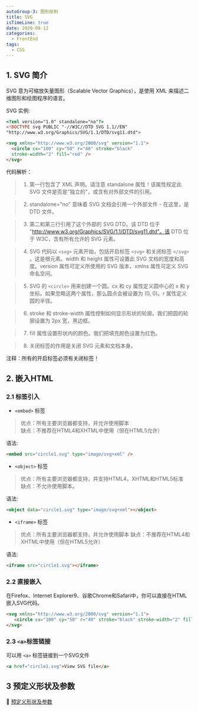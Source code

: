 ```yaml
---
autoGroup-3: 图形绘制
title: SVG
isTimeLine: true
date: 2020-08-12
categories:
  - FrontEnd
tags:
  - CSS
---
```


## 1. SVG 简介

SVG 意为可缩放矢量图形（Scalable Vector Graphics），是使用 XML 来描述二维图形和绘图程序的语言。
   

SVG 实例: 
```html
<?xml version="1.0" standalone="no"?>
<!DOCTYPE svg PUBLIC "-//W3C//DTD SVG 1.1//EN"
"http://www.w3.org/Graphics/SVG/1.1/DTD/svg11.dtd">

<svg xmlns="http://www.w3.org/2000/svg" version="1.1">
  <circle cx="100" cy="50" r="40" stroke="black"
  stroke-width="2" fill="red" />
</svg>

```

代码解析：

> 1. 第一行包含了 XML 声明。请注意 standalone 属性！该属性规定此 SVG 文件是否是"独立的"，或含有对外部文件的引用。

> 2. standalone="no" 意味着 SVG 文档会引用一个外部文件 - 在这里，是 DTD 文件。

> 3. 第二和第三行引用了这个外部的 SVG DTD。该 DTD 位于 "http://www.w3.org/Graphics/SVG/1.1/DTD/svg11.dtd"。该 DTD 位于 W3C，含有所有允许的 SVG 元素。

> 4. SVG 代码以 `<svg>` 元素开始，包括开启标签 `<svg>` 和关闭标签 `</svg>` 。这是根元素。width 和 height 属性可设置此 SVG 文档的宽度和高度。version 属性可定义所使用的 SVG 版本，xmlns 属性可定义 SVG 命名空间。

> 5. SVG 的 `<circle>` 用来创建一个圆。cx 和 cy 属性定义圆中心的 x 和 y 坐标。如果忽略这两个属性，那么圆点会被设置为 (0, 0)。r 属性定义圆的半径。

> 6. stroke 和 stroke-width 属性控制如何显示形状的轮廓。我们把圆的轮廓设置为 2px 宽，黑边框。

> 7. fill 属性设置形状内的颜色。我们把填充颜色设置为红色。

> 8. 关闭标签的作用是关闭 SVG 元素和文档本身。

注释：所有的开启标签必须有关闭标签！



## 2. 嵌入HTML

### 2.1 标签引入
+ `<embed>` 标签
> 优点：所有主要浏览器都支持，并允许使用脚本   
> 缺点：不推荐在HTML4和XHTML中使用（但在HTML5允许）   

语法:
```html
<embed src="circle1.svg" type="image/svg+xml" />
```

+ `<object>` 标签
> 优点：所有主要浏览器都支持，并支持HTML4，XHTML和HTML5标准   
> 缺点：不允许使用脚本。   

语法:
```html
<object data="circle1.svg" type="image/svg+xml"></object>
```
+ `<iframe>` 标签
> 优点：所有主要浏览器都支持，并允许使用脚本
> 缺点：不推荐在HTML4和XHTML中使用（但在HTML5允许）

语法:
```html
<iframe src="circle1.svg"></iframe>
```

### 2.2 直接嵌入
在Firefox、Internet Explorer9、谷歌Chrome和Safari中，你可以直接在HTML嵌入SVG代码。

```html
<svg xmlns="http://www.w3.org/2000/svg" version="1.1">
   <circle cx="100" cy="50" r="40" stroke="black" stroke-width="2" fill="red" />
</svg>
```

### 2.3 `<a>`标签链接

可以用 `<a>` 标签链接到一个SVG文件
```html
<a href="circle1.svg">View SVG file</a>
```

## 3 预定义形状及参数

:link: [ 预定义形状及参数 ](https://www.runoob.com/svg/svg-rect.html)
